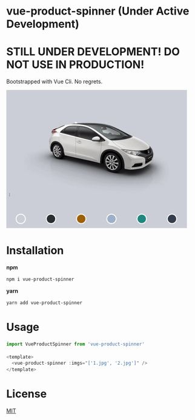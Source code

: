 # vue-product-spinner (Under Active Development)
# STILL UNDER DEVELOPMENT! DO NOT USE IN PRODUCTION!

Bootstrapped with Vue Cli. No regrets.

![Vue Product Spinner](/docs/VueProductSpinner.gif)

# Installation

**npm**
```sh
npm i vue-product-spinner
```

**yarn**
```sh
yarn add vue-product-spinner
```

# Usage

```javascript
import VueProductSpinner from 'vue-product-spinner'

<template>
  <vue-product-spinner :imgs="['1.jpg', '2.jpg']" />
</template>

```

# License
[MIT](/LICENSE:md)